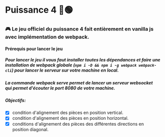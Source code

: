 # Puissance 4 🔴🟢

### 🎮 Le jeu officiel du puissance 4 fait entièrement en **vanilla js** avec implémentation de **webpack**.

#### Prérequis pour lancer le jeu

##### Pour lancer le jeu il vous faut installer toutes les dépendances et faire une installation de _webpack_ globale (`npm i -D && npm i -g webpack webpack-cli`) pour lancer le serveur sur votre machine en local.

##### La commande _webpack serve_ permet de lancer un serveur websocket qui permet d'écouter le port _8080_ de votre machine.

##### Objectifs:

- [x] condition d'alignement des pièces en position vertical.
- [x] condition d'alignement des pièces en position horizontal.
- [x] conditions d'alignement des pièces des différentes directions en position diagonal.
